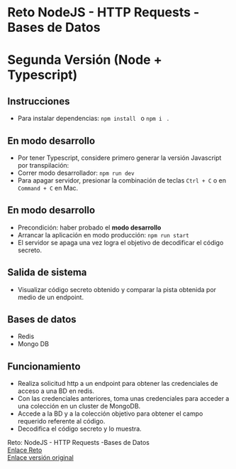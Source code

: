 # Reto NodeJS - HTTP Requests - Bases de Datos
# Segunda Versión (Node + Typescript)

## Instrucciones

- Para instalar dependencias: ```npm install ``` o  ```npm i ``` .

## En modo desarrollo
- Por tener Typescript, considere primero generar la versión Javascript por transpilación: 
- Correr modo desarrollador: ```npm run dev ```
- Para apagar servidor, presionar la combinación de teclas ```Ctrl + C``` o en ```Command + C``` en Mac.

## En modo desarrollo 
- Precondición: haber probado el **modo desarrollo**
- Arrancar la aplicación en modo producción:  ```npm run start ```
- El servidor se apaga una vez logra el objetivo de decodificar el código secreto. 

## Salida de sistema
- Visualizar código secreto obtenido y comparar la pista obtenida por medio de un endpoint.


## Bases de datos
- Redis
- Mongo DB 

## Funcionamiento
- Realiza solicitud http a un endpoint para obtener las credenciales de acceso a una BD en redis.
- Con las credenciales anteriores, toma unas credenciales para acceder a una colección en un cluster de MongoDB.
- Accede a la BD y a la colección objetivo para obtener el campo requerido referente al código.
- Decodifica el código secreto y lo muestra.



Reto:
NodeJS - HTTP Requests -Bases de Datos \
[Enlace Reto](https://paper.dropbox.com/doc/Reto-de-Node-HTTP-y-Bases-de-Datos-p9dWNgBSNXj8ZpZfK9C60) \
[Enlace versión original](https://github.com/ht1204/reto-node)